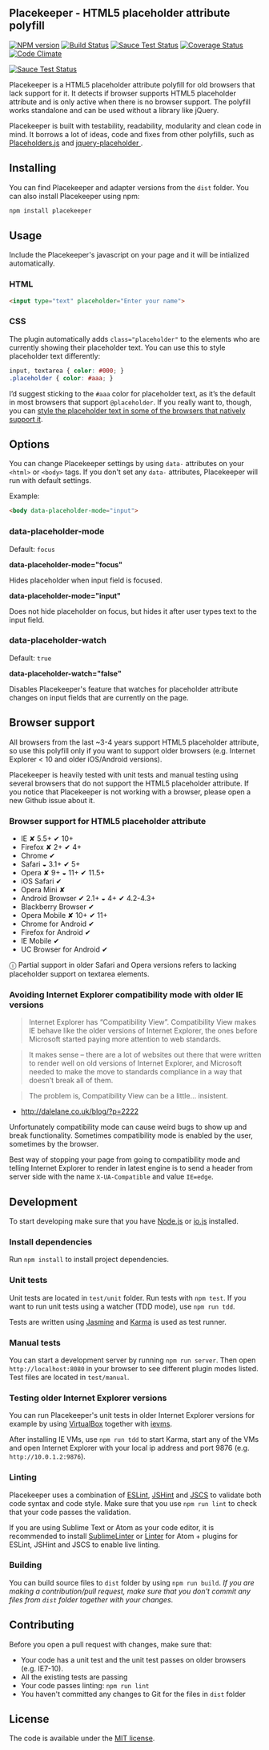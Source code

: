 ## Placekeeper - HTML5 placeholder attribute polyfill

[![NPM version][npm-image]][npm-url] [![Build Status](https://travis-ci.org/kristerkari/placekeeper.svg?branch=master)](https://travis-ci.org/kristerkari/placekeeper) [![Sauce Test Status](https://saucelabs.com/buildstatus/kristerkari)](https://saucelabs.com/u/kristerkari)
[![Coverage Status](https://coveralls.io/repos/kristerkari/placekeeper/badge.svg?branch=master)](https://coveralls.io/r/kristerkari/placekeeper?branch=master) [![Code Climate](https://codeclimate.com/github/kristerkari/placekeeper/badges/gpa.svg)](https://codeclimate.com/github/kristerkari/placekeeper)

[![Sauce Test Status](https://saucelabs.com/browser-matrix/kristerkari.svg)](https://saucelabs.com/u/kristerkari)

[npm-url]: https://npmjs.org/package/placekeeper
[npm-image]: http://img.shields.io/npm/v/placekeeper.svg

Placekeeper is a HTML5 placeholder attribute polyfill for old browsers that lack support for it. It detects if browser supports HTML5 placeholder attribute and is only active when there is no browser support. The polyfill works standalone and can be used without a library like jQuery.

Placekeeper is built with testability, readability, modularity and clean code in mind. It borrows a lot of ideas, code and fixes from other polyfills, such as [Placeholders.js](https://github.com/jamesallardice/Placeholders.js) and [jquery-placeholder
](https://github.com/mathiasbynens/jquery-placeholder).

## Installing

You can find Placekeeper and adapter versions from the `dist` folder. You can also install Placekeeper using npm:

```sh
npm install placekeeper
```

## Usage

Include the Placekeeper's javascript on your page and it will be intialized automatically.

### HTML

```html
<input type="text" placeholder="Enter your name">
```

### CSS

The plugin automatically adds `class="placeholder"` to the elements who are currently showing their placeholder text. You can use this to style placeholder text differently:

```css
input, textarea { color: #000; }
.placeholder { color: #aaa; }
```

I’d suggest sticking to the `#aaa` color for placeholder text, as it’s the default in most browsers that support `@placeholder`. If you really want to, though, you can [style the placeholder text in some of the browsers that natively support it](http://stackoverflow.com/questions/2610497/change-an-inputs-html5-placeholder-color-with-css/2610741#2610741).

## Options

You can change Placekeeper settings by using `data-` attributes on your `<html>` or `<body>` tags. If you don't set any `data-` attributes, Placekeeper will run with default settings.

Example:

```html
<body data-placeholder-mode="input">
```

### data-placeholder-mode

Default: `focus`

__data-placeholder-mode="focus"__

Hides placeholder when input field is focused.

__data-placeholder-mode="input"__

Does not hide placeholder on focus, but hides it after user types text to the input field.

### data-placeholder-watch

Default: `true`

__data-placeholder-watch="false"__

Disables Placekeeper's feature that watches for placeholder attribute changes on input fields that are currently on the page.

## Browser support

All browsers from the last ~3-4 years support HTML5 placeholder attribute, so use this polyfill only if you want to support older browsers (e.g. Internet Explorer < 10 and older iOS/Android versions).

Placekeeper is heavily tested with unit tests and manual testing using several browsers that do not support the HTML5 placeholder attribute. If you notice that Placekeeper is not working with a browser, please open a new Github issue about it.

### Browser support for HTML5 placeholder attribute

- IE ✘ 5.5+ ✔ 10+
- Firefox ✘ 2+ ✔ 4+
- Chrome ✔
- Safari ◒ 3.1+ ✔ 5+
- Opera ✘ 9+ ◒ 11+ ✔ 11.5+
- iOS Safari ✔
- Opera Mini ✘
- Android Browser ✔ 2.1+ ◒ 4+ ✔ 4.2-4.3+
- Blackberry Browser ✔
- Opera Mobile ✘ 10+ ✔ 11+
- Chrome for Android ✔
- Firefox for Android ✔
- IE Mobile ✔
- UC Browser for Android ✔

ⓘ  Partial support in older Safari and Opera versions refers to lacking placeholder support on textarea elements.

### Avoiding Internet Explorer compatibility mode with older IE versions

> Internet Explorer has “Compatibility View”. Compatibility View makes IE behave like the older versions of Internet Explorer, the ones before Microsoft started paying more attention to web standards.

> It makes sense – there are a lot of websites out there that were written to render well on old versions of Internet Explorer, and Microsoft needed to make the move to standards compliance in a way that doesn’t break all of them.

> The problem is, Compatibility View can be a little… insistent.

- http://dalelane.co.uk/blog/?p=2222

Unfortunately compatibility mode can cause weird bugs to show up and break functionality. Sometimes compatibility mode is enabled by the user, sometimes by the browser.

Best way of stopping your page from going to compatibility mode and telling Internet Explorer to render in latest engine is to send a header from server side with the name `X-UA-Compatible` and value `IE=edge`.

## Development

To start developing make sure that you have [Node.js](https://nodejs.org/) or [io.js](https://iojs.org/) installed.

### Install dependencies

Run `npm install` to install project dependencies.

### Unit tests

Unit tests are located in `test/unit` folder. Run tests with `npm test`. If you want to run unit tests using a watcher (TDD mode), use `npm run tdd`.

Tests are written using [Jasmine](https://jasmine.github.io/2.3/introduction.html) and [Karma](https://karma-runner.github.io) is used as test runner.

### Manual tests

You can start a development server by running `npm run server`. Then open `http://localhost:8080` in your browser to see different plugin modes listed. Test files are located in `test/manual`.

### Testing older Internet Explorer versions

You can run Placekeeper's unit tests in older Internet Explorer versions for example by using [VirtualBox](https://www.virtualbox.org/) together with [ievms](https://github.com/xdissent/ievms).

After installing IE VMs, use `npm run tdd` to start Karma, start any of the VMs and open Internet Explorer with your local ip address and port 9876 (e.g. `http://10.0.1.2:9876`).

### Linting

Placekeeper uses a combination of [ESLint](http://eslint.org/), [JSHint](http://jshint.com/) and [JSCS](http://jscs.info/) to validate both code syntax and code style. Make sure that you use `npm run lint` to check that your code passes the validation.

If you are using Sublime Text or Atom as your code editor, it is recommended to install [SublimeLinter](https://github.com/SublimeLinter/SublimeLinter3) or [Linter](https://atom.io/packages/linter) for Atom + plugins for ESLint, JSHint and JSCS to enable live linting.

### Building

You can build source files to `dist` folder by using `npm run build`. _If you are making a contribution/pull request, make sure that you don't commit any files from `dist` folder together with your changes_.

## Contributing

Before you open a pull request with changes, make sure that:

- Your code has a unit test and the unit test passes on older browsers (e.g. IE7-10).
- All the existing tests are passing
- Your code passes linting: `npm run lint`
- You haven't committed any changes to Git for the files in `dist` folder

## License

The code is available under the [MIT license](https://github.com/kristerkari/placekeeper/blob/master/LICENSE.md).
